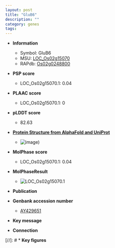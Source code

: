 ```yaml
---
layout: post
title: "GluB6"
description: ""
category: genes
tags: 
---
```


* **Information**  
    + Symbol: GluB6  
    + MSU: [LOC_Os02g15070](http://rice.plantbiology.msu.edu/cgi-bin/ORF_infopage.cgi?orf=LOC_Os02g15070)  
    + RAPdb: [Os02g0248800](http://rapdb.dna.affrc.go.jp/viewer/gbrowse_details/irgsp1?name=Os02g0248800)  

* **PSP score**  
    + LOC_Os02g15070.1: 0.04 

* **PLAAC score**  
    + LOC_Os02g15070.1: 0 

* **pLDDT score**
    + 82.63

* **[Protein Structure from AlphaFold and UniProt](https://www.uniprot.org/uniprotkb/Q6T725/entry#structure)**
    + ![image](https://ricepsp.github.io/images/Q6/AF-Q6T725-F1.png))

* **MolPhase score**
    + LOC_Os02g15070.1: 0.04

* **MolPhaseResult**
    + ![LOC_Os02g15070.1](https://ricepsp.github.io/pictures/LOC_Os02g/LOC_Os02g15070.1.png)

* **Publication**  

* **Genbank accession number**  
    + [AY429651](http://www.ncbi.nlm.nih.gov/nuccore/AY429651)

* **Key message**  

* **Connection**  

[//]: # * **Key figures**  


